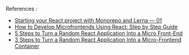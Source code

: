 References :

- [Starting your React project with Monorepo and Lerna — 01](https://javascript.plainenglish.io/how-to-setup-a-monorepo-with-react-and-lerna-with-typescript-5e1be0345a7c)
- [How to Develop Microfrontends Using React: Step by Step Guide](https://blog.bitsrc.io/how-to-develop-microfrontends-using-react-step-by-step-guide-47ebb479cacd)
- [5 Steps to Turn a Random React Application Into a Micro Front-End](https://betterprogramming.pub/5-steps-to-turn-a-random-react-application-into-a-micro-frontend-946718c147e7)
- [3 Steps to Turn a Random React Application Into a Micro-Frontend Container](https://betterprogramming.pub/3-steps-to-turn-a-random-react-application-into-a-micro-frontend-container-a80e33b6a066)
